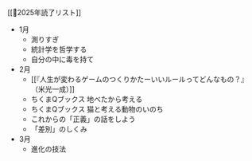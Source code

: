 [[📙2025年読了リスト]]

- 1月
	- 測りすぎ
	- 統計学を哲学する
	- 自分の中に毒を持て
- 2月
	- [[『人生が変わるゲームのつくりかたーいいルールってどんなもの？』（米光一成）]]
	- ちくまQブックス 地べたから考える
	- ちくまQブックス 猫と考える動物のいのち
	- これからの「正義」の話をしよう
	- 「差別」のしくみ
- 3月
	- 進化の技法
